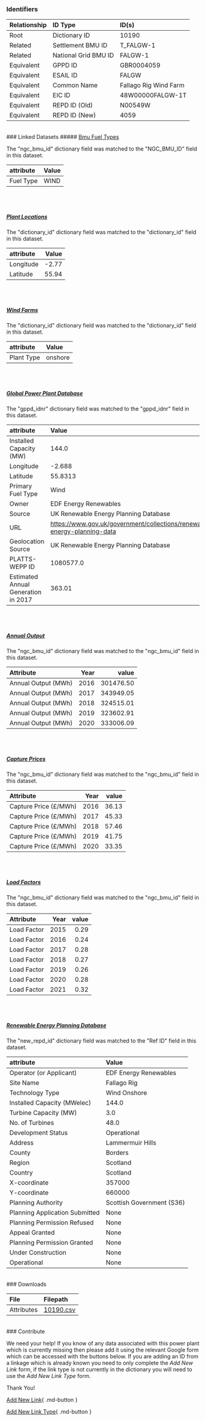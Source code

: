 ### Identifiers

| Relationship   | ID Type              | ID(s)                 |
|:---------------|:---------------------|:----------------------|
| Root           | Dictionary ID        | 10190                 |
| Related        | Settlement BMU ID    | T_FALGW-1             |
| Related        | National Grid BMU ID | FALGW-1               |
| Equivalent     | GPPD ID              | GBR0004059            |
| Equivalent     | ESAIL ID             | FALGW                 |
| Equivalent     | Common Name          | Fallago Rig Wind Farm |
| Equivalent     | EIC ID               | 48W00000FALGW-1T      |
| Equivalent     | REPD ID (Old)        | N00549W               |
| Equivalent     | REPD ID (New)        | 4059                  |

<br>
### Linked Datasets
##### <a href="https://osuked.github.io/Power-Station-Dictionary/datasets/bmu-fuel-types">Bmu Fuel Types</a>



The "ngc_bmu_id" dictionary field was matched to the "NGC_BMU_ID" field in this dataset.

| attribute   | Value   |
|:------------|:--------|
| Fuel Type   | WIND    |

<br><br>
##### <a href="https://osuked.github.io/Power-Station-Dictionary/datasets/plant-locations">Plant Locations</a>



The "dictionary_id" dictionary field was matched to the "dictionary_id" field in this dataset.

| attribute   |   Value |
|:------------|--------:|
| Longitude   |   -2.77 |
| Latitude    |   55.94 |

<br><br>
##### <a href="https://osuked.github.io/Power-Station-Dictionary/datasets/wind-farms">Wind Farms</a>



The "dictionary_id" dictionary field was matched to the "dictionary_id" field in this dataset.

| attribute   | Value   |
|:------------|:--------|
| Plant Type  | onshore |

<br><br>
##### <a href="https://osuked.github.io/Power-Station-Dictionary/datasets/global-power-plant-database">Global Power Plant Database</a>



The "gppd_idnr" dictionary field was matched to the "gppd_idnr" field in this dataset.

| attribute                           | Value                                                                    |
|:------------------------------------|:-------------------------------------------------------------------------|
| Installed Capacity (MW)             | 144.0                                                                    |
| Longitude                           | -2.688                                                                   |
| Latitude                            | 55.8313                                                                  |
| Primary Fuel Type                   | Wind                                                                     |
| Owner                               | EDF Energy Renewables                                                    |
| Source                              | UK Renewable Energy Planning Database                                    |
| URL                                 | https://www.gov.uk/government/collections/renewable-energy-planning-data |
| Geolocation Source                  | UK Renewable Energy Planning Database                                    |
| PLATTS-WEPP ID                      | 1080577.0                                                                |
| Estimated Annual Generation in 2017 | 363.01                                                                   |

<br><br>
##### <a href="https://osuked.github.io/Power-Station-Dictionary/datasets/annual-output">Annual Output</a>



The "ngc_bmu_id" dictionary field was matched to the "ngc_bmu_id" field in this dataset.

| Attribute           |   Year |     value |
|:--------------------|-------:|----------:|
| Annual Output (MWh) |   2016 | 301476.50 |
| Annual Output (MWh) |   2017 | 343949.05 |
| Annual Output (MWh) |   2018 | 324515.01 |
| Annual Output (MWh) |   2019 | 323602.91 |
| Annual Output (MWh) |   2020 | 333006.09 |

<br><br>
##### <a href="https://osuked.github.io/Power-Station-Dictionary/datasets/capture-prices">Capture Prices</a>



The "ngc_bmu_id" dictionary field was matched to the "ngc_bmu_id" field in this dataset.

| Attribute             |   Year |   value |
|:----------------------|-------:|--------:|
| Capture Price (£/MWh) |   2016 |   36.13 |
| Capture Price (£/MWh) |   2017 |   45.33 |
| Capture Price (£/MWh) |   2018 |   57.46 |
| Capture Price (£/MWh) |   2019 |   41.75 |
| Capture Price (£/MWh) |   2020 |   33.35 |

<br><br>
##### <a href="https://osuked.github.io/Power-Station-Dictionary/datasets/load-factors">Load Factors</a>



The "ngc_bmu_id" dictionary field was matched to the "ngc_bmu_id" field in this dataset.

| Attribute   |   Year |   value |
|:------------|-------:|--------:|
| Load Factor |   2015 |    0.29 |
| Load Factor |   2016 |    0.24 |
| Load Factor |   2017 |    0.28 |
| Load Factor |   2018 |    0.27 |
| Load Factor |   2019 |    0.26 |
| Load Factor |   2020 |    0.28 |
| Load Factor |   2021 |    0.32 |

<br><br>
##### <a href="https://osuked.github.io/Power-Station-Dictionary/datasets/renewable-energy-planning-database">Renewable Energy Planning Database</a>



The "new_repd_id" dictionary field was matched to the "Ref ID" field in this dataset.

| attribute                      | Value                     |
|:-------------------------------|:--------------------------|
| Operator (or Applicant)        | EDF Energy Renewables     |
| Site Name                      | Fallago Rig               |
| Technology Type                | Wind Onshore              |
| Installed Capacity (MWelec)    | 144.0                     |
| Turbine Capacity (MW)          | 3.0                       |
| No. of Turbines                | 48.0                      |
| Development Status             | Operational               |
| Address                        | Lammermuir Hills          |
| County                         | Borders                   |
| Region                         | Scotland                  |
| Country                        | Scotland                  |
| X-coordinate                   | 357000                    |
| Y-coordinate                   | 660000                    |
| Planning Authority             | Scottish Government (S36) |
| Planning Application Submitted | None                      |
| Planning Permission Refused    | None                      |
| Appeal Granted                 | None                      |
| Planning Permission Granted    | None                      |
| Under Construction             | None                      |
| Operational                    | None                      |


<br>
### Downloads


| File       | Filepath                                                                              |
|:-----------|:--------------------------------------------------------------------------------------|
| Attributes | [10190.csv](https://osuked.github.io/Power-Station-Dictionary/object_attrs/10190.csv) |


<br>
### Contribute

We need your help! If you know of any data associated with this power plant which is currently missing then please add it using the relevant Google form which can be accessed with the buttons below.  If you are adding an ID from a linkage which is already known you need to only complete the *Add New Link* form, if the link type is not currently in the dictionary you will need to use the *Add New Link Type* form.

Thank You!

[Add New Link](https://docs.google.com/forms/d/e/1FAIpQLSc5jRsQ7NgiLLXbwo9PUdwTQyuqbRwThltG56-o6NVSe7E_nw/viewform?usp=pp_url&entry.251912331=10190){ .md-button }

[Add New Link Type](https://docs.google.com/forms/d/e/1FAIpQLSdQfLmfOR0Vw4Z7gDQAIhBbqIifd1RuSFPKmDQpROhOqjo7ew/viewform?usp=pp_url&entry.2141539628=10190){ .md-button }